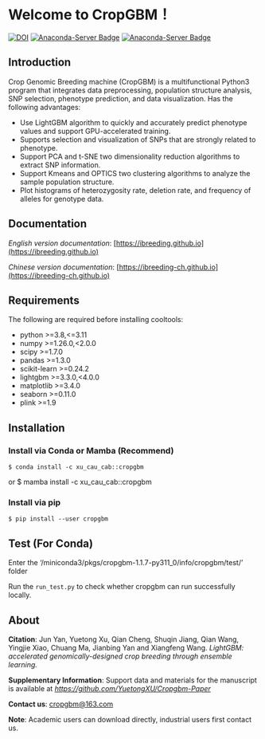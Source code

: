 # Welcome to CropGBM！

[![DOI](https://zenodo.org/badge/243508749.svg)](https://zenodo.org/badge/latestdoi/243508749) [![Anaconda-Server Badge](https://anaconda.org/xu_cau_cab/cropgbm/badges/platforms.svg)](https://anaconda.org/xu_cau_cab/cropgbm) [![Anaconda-Server Badge](https://anaconda.org/xu_cau_cab/cropgbm/badges/conda.svg)](https://conda.anaconda.org/xu_cau_cab/cropgbm)

## Introduction

Crop Genomic Breeding machine (CropGBM) is a multifunctional Python3 program that integrates data preprocessing, population structure analysis, SNP selection, phenotype prediction, and data visualization. Has the following advantages:

* Use LightGBM algorithm to quickly and accurately predict phenotype values and support GPU-accelerated training.
* Supports selection and visualization of SNPs that are strongly related to phenotype.
* Support PCA and t-SNE two dimensionality reduction algorithms to extract SNP information.
* Support Kmeans and OPTICS two clustering algorithms to analyze the sample population structure.
* Plot histograms of heterozygosity rate, deletion rate, and frequency of alleles for genotype data.


## Documentation

*English version documentation*: [https://ibreeding.github.io](https://ibreeding.github.io)

*Chinese version documentation*: [https://ibreeding-ch.github.io](https://ibreeding-ch.github.io)


## Requirements
The following are required before installing cooltools:

- python >=3.8,<=3.11
- numpy >=1.26.0,<2.0.0
- scipy >=1.7.0
- pandas >=1.3.0
- scikit-learn >=0.24.2
- lightgbm >=3.3.0,<4.0.0
- matplotlib >=3.4.0
- seaborn >=0.11.0
- plink >=1.9


## Installation

### Install via Conda or Mamba (Recommend)

    $ conda install -c xu_cau_cab::cropgbm 
or
    $ mamba install -c xu_cau_cab::cropgbm 

### Install via pip

    $ pip install --user cropgbm


## Test (For Conda)

Enter the ‘/miniconda3/pkgs/cropgbm-1.1.7-py311_0/info/cropgbm/test/’  folder

Run the `run_test.py` to check whether cropgbm can run successfully locally.



## About

**Citation**: Jun Yan, Yuetong Xu, Qian Cheng, Shuqin Jiang, Qian Wang, Yingjie Xiao, Chuang Ma, Jianbing Yan and Xiangfeng Wang. _LightGBM: accelerated genomically-designed crop breeding through ensemble learning._ 

**Supplementary Information**: Support data and materials for the manuscript is available at _https://github.com/YuetongXU/Cropgbm-Paper_

**Contact us**: cropgbm@163.com

**Note**: Academic users can download directly, industrial users first contact us.





